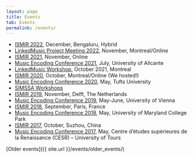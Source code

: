 ```yaml
---
layout: page
title: Events
tab: Events
permalink: /events/
---
```


* [ISMIR 2022](https://ismir2022.ismir.net/), December, Bengaluru, Hybrid
* [LinkedMusic Project Meeting 2022](https://linkedmusic.ca/activities/), November, Montreal/Online
* [ISMIR 2021](https://ismir2021.ismir.net/), November, Online
* [Music Encoding Conference 2021](https://music-encoding.org/conference/2021/), July, University of Alicante
* [LinkedMusic Workshop](https://linkedmusic.ca), October 2021, Montreal
* [ISMIR 2020](https://ismir2020.ismir.net/), October, Montreal/Online (We hosted!)
* [Music Encoding Conference 2020](https://music-encoding.org/conference/2020/), May, Tufts University
* [SIMSSA Workshops](https://simssa.ca/activities/workshops/)
* [ISMIR 2019](https://ismir2019.ewi.tudelft.nl/), November, Delft, The Netherlands
* [Music Encoding Conference 2019](https://music-encoding.org/conference/2019/), May-June, University of Vienna
* [ISMIR 2018](https://ismir2018.ismir.net/), September, Paris, France
* [Music Encoding Conference 2018](https://music-encoding.org/conference/2018/), May, University of Maryland College Park
* [ISMIR 2017](https://ismir2017.smcnus.org/), October, Suzhou, China
* [Music Encoding Conference 2017](https://music-encoding.org/conference/2017/), May, Centre d’études supérieures de la Renaissance (CESR) – University of Tours

[Older events]({{ site.url }}/events/older_events/)
